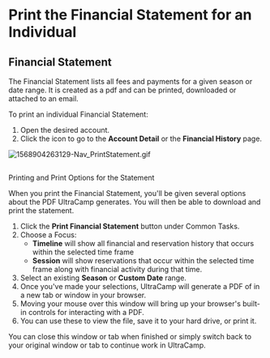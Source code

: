# Print the Financial Statement for an Individual
## Financial Statement


The Financial Statement lists all fees and payments for a given season or date range. It is created as a pdf and can be printed, downloaded or attached to an email.


To print an individual Financial Statement:


1. Open the desired account.
2. Click the icon to go to the **Account Detail** or the **Financial History** page.


![1568904263129-Nav_PrintStatement.gif](https://help.ultracamp.com/hc/article_attachments/7695620028436/1568904263129-Nav_PrintStatement.gif)  
  



## 
Printing and Print Options for the Statement


When you print the Financial Statement, you'll be given several options about the PDF UltraCamp generates. You will then be able to download and print the statement. 


1. Click the **Print Financial Statement** button under Common Tasks.
2. Choose a Focus:
	* **Timeline** will show all financial and reservation history that occurs within the selected time frame
	* **Session** will show reservations that occur within the selected time frame along with financial activity during that time.
3. Select an existing **Season** or **Custom Date** range.
4. Once you've made your selections, UltraCamp will generate a PDF of in a new tab or window in your browser.
5. Moving your mouse over this window will bring up your browser's built-in controls for interacting with a PDF.
6. You can use these to view the file, save it to your hard drive, or print it.


You can close this window or tab when finished or simply switch back to your original window or tab to continue work in UltraCamp. 


 

